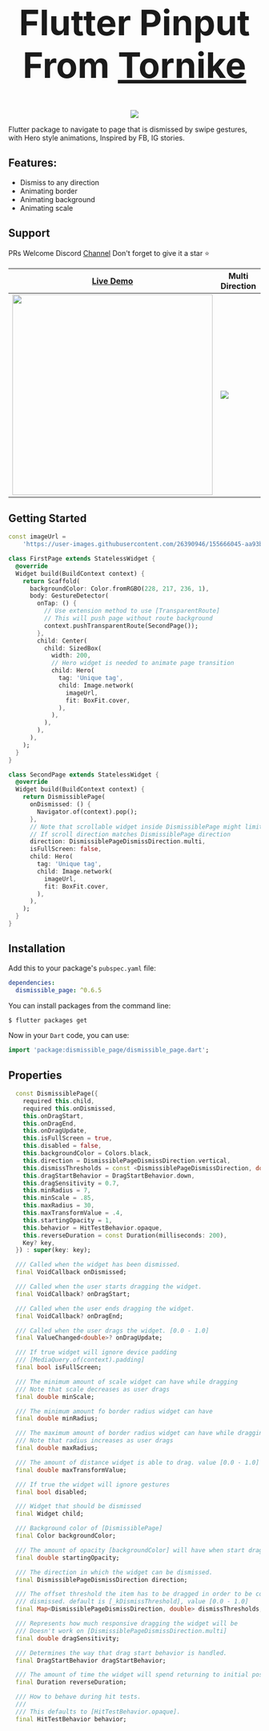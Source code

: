 
<div align="center">
  <h1 align="center" style="font-size: 70px;">Flutter Pinput From <a href="https://www.linkedin.com/in/thornike/" target="_blank">Tornike</a> </h1>

<a href="https://www.buymeacoffee.com/fman" target="_blank"><img src="https://img.buymeacoffee.com/button-api/?text=Thank me with a coffee&emoji=&slug=fman&button_colour=40DCA5&font_colour=ffffff&font_family=Poppins&outline_colour=000000&coffee_colour=FFDD00"></a>

</div>

Flutter package to navigate to page that is dismissed by swipe gestures, with Hero style animations, Inspired by FB, IG stories.


## Features:
-    Dismiss to any direction
-    Animating border
-    Animating background
-    Animating scale


## Support
PRs Welcome
Discord [Channel](https://discord.gg/gw8nktq)
Don't forget to give it a star ⭐

| [Live Demo](https://rebrand.ly/6390b8) | Multi Direction | Vertical |
|--|--|--|
| <a href="https://rebrand.ly/6390b8"><img width="400" src="https://user-images.githubusercontent.com/26390946/156333539-29aefaf2-5f42-4414-8d8c-1ecbae40c377.png" /><a/> | <img src="https://user-images.githubusercontent.com/26390946/156391454-a78e8a69-53dd-45f1-9fad-6724343bfe13.gif" /> | <img src="https://user-images.githubusercontent.com/26390946/156391449-a9235d05-bc87-4f51-8a5d-50c44fd0c582.gif"/> |




## Getting Started
```dart
const imageUrl =
    'https://user-images.githubusercontent.com/26390946/155666045-aa93bf48-f8e7-407c-bb19-bc247d9e12bd.png';

class FirstPage extends StatelessWidget {
  @override
  Widget build(BuildContext context) {
    return Scaffold(
      backgroundColor: Color.fromRGBO(228, 217, 236, 1),
      body: GestureDetector(
        onTap: () {
          // Use extension method to use [TransparentRoute]
          // This will push page without route background
          context.pushTransparentRoute(SecondPage());
        },
        child: Center(
          child: SizedBox(
            width: 200,
            // Hero widget is needed to animate page transition
            child: Hero(
              tag: 'Unique tag',
              child: Image.network(
                imageUrl,
                fit: BoxFit.cover,
              ),
            ),
          ),
        ),
      ),
    );
  }
}

class SecondPage extends StatelessWidget {
  @override
  Widget build(BuildContext context) {
    return DismissiblePage(
      onDismissed: () {
        Navigator.of(context).pop();
      },
      // Note that scrollable widget inside DismissiblePage might limit the functionality
      // If scroll direction matches DismissiblePage direction
      direction: DismissiblePageDismissDirection.multi,
      isFullScreen: false,
      child: Hero(
        tag: 'Unique tag',
        child: Image.network(
          imageUrl,
          fit: BoxFit.cover,
        ),
      ),
    );
  }
}
```


  
## Installation  
  
Add this to your package's `pubspec.yaml` file:  
  
```yaml  
dependencies:  
  dismissible_page: ^0.6.5
```  
You can install packages from the command line:  
  
```css  
$ flutter packages get  
```  
  
Now in your `Dart` code, you can use:  
  
```dart  
import 'package:dismissible_page/dismissible_page.dart';
```  
  
## Properties  

``` dart
  const DismissiblePage({
    required this.child,
    required this.onDismissed,
    this.onDragStart,
    this.onDragEnd,
    this.onDragUpdate,
    this.isFullScreen = true,
    this.disabled = false,
    this.backgroundColor = Colors.black,
    this.direction = DismissiblePageDismissDirection.vertical,
    this.dismissThresholds = const <DismissiblePageDismissDirection, double>{},
    this.dragStartBehavior = DragStartBehavior.down,
    this.dragSensitivity = 0.7,
    this.minRadius = 7,
    this.minScale = .85,
    this.maxRadius = 30,
    this.maxTransformValue = .4,
    this.startingOpacity = 1,
    this.behavior = HitTestBehavior.opaque,
    this.reverseDuration = const Duration(milliseconds: 200),
    Key? key,
  }) : super(key: key);

  /// Called when the widget has been dismissed.
  final VoidCallback onDismissed;

  /// Called when the user starts dragging the widget.
  final VoidCallback? onDragStart;

  /// Called when the user ends dragging the widget.
  final VoidCallback? onDragEnd;

  /// Called when the user drags the widget. [0.0 - 1.0]
  final ValueChanged<double>? onDragUpdate;

  /// If true widget will ignore device padding
  /// [MediaQuery.of(context).padding]
  final bool isFullScreen;

  /// The minimum amount of scale widget can have while dragging
  /// Note that scale decreases as user drags
  final double minScale;

  /// The minimum amount fo border radius widget can have
  final double minRadius;

  /// The maximum amount of border radius widget can have while dragging
  /// Note that radius increases as user drags
  final double maxRadius;

  /// The amount of distance widget is able to drag. value [0.0 - 1.0]
  final double maxTransformValue;

  /// If true the widget will ignore gestures
  final bool disabled;

  /// Widget that should be dismissed
  final Widget child;

  /// Background color of [DismissiblePage]
  final Color backgroundColor;

  /// The amount of opacity [backgroundColor] will have when start dragging the widget.
  final double startingOpacity;

  /// The direction in which the widget can be dismissed.
  final DismissiblePageDismissDirection direction;

  /// The offset threshold the item has to be dragged in order to be considered
  /// dismissed. default is [_kDismissThreshold], value [0.0 - 1.0]
  final Map<DismissiblePageDismissDirection, double> dismissThresholds;

  /// Represents how much responsive dragging the widget will be
  /// Doesn't work on [DismissiblePageDismissDirection.multi]
  final double dragSensitivity;

  /// Determines the way that drag start behavior is handled.
  final DragStartBehavior dragStartBehavior;

  /// The amount of time the widget will spend returning to initial position if widget is not dismissed after drag
  final Duration reverseDuration;

  /// How to behave during hit tests.
  ///
  /// This defaults to [HitTestBehavior.opaque].
  final HitTestBehavior behavior;
```

